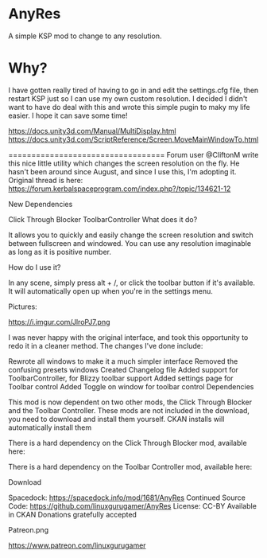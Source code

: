 # AnyRes
A simple KSP mod to change to any resolution.

# Why?
I have gotten really tired of having to go in and edit the settings.cfg file, then restart KSP just so I can use my own custom resolution.  I decided I didn't want to have do deal with this and wrote this simple pugin to maky my life easier.  I hope it can save some time!


https://docs.unity3d.com/Manual/MultiDisplay.html
https://docs.unity3d.com/ScriptReference/Screen.MoveMainWindowTo.html


==================================
Forum user @CliftonM write this nice little utility which changes the screen resolution on the fly.  He hasn't been around since August, and since I use this, I'm adopting it.  Original thread is here:  https://forum.kerbalspaceprogram.com/index.php?/topic/134621-12

New Dependencies

Click Through Blocker
ToolbarController
What does it do?

It allows you to quickly and easily change the screen resolution and switch between fullscreen and windowed.  You can use any resolution imaginable as long as it is  positive number.

How do I use it?

In any scene, simply press alt + /, or click the toolbar button if it's available.  It will automatically open up when you're in the settings menu.

Pictures:

https://i.imgur.com/JlroPJ7.png

I was never happy with the original interface, and took this opportunity to redo it in a cleaner method.  The changes I've done include:

Rewrote all windows to make it a much simpler interface
Removed the confusing presets windows
Created Changelog file
Added support for ToolbarController, for Blizzy toolbar support
Added settings page for Toolbar control
Added Toggle on window for toolbar control
Dependencies

This mod is now dependent on two other mods, the Click Through Blocker and the Toolbar Controller.  These mods are not included in the download, you need to download and install them yourself.  CKAN installs will automatically install them

There is a hard dependency on the Click Through Blocker mod, available here:


There is a hard dependency on the Toolbar Controller mod, available here:


Download

Spacedock: https://spacedock.info/mod/1681/AnyRes Continued
Source Code: https://github.com/linuxgurugamer/AnyRes
License:  CC-BY
Available in CKAN
Donations gratefully accepted

Patreon.png

https://www.patreon.com/linuxgurugamer

 

